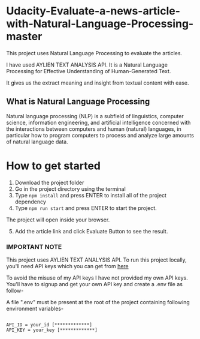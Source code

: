# Udacity-Evaluate-a-news-article-with-Natural-Language-Processing-master

This project uses Natural Language Processing to evaluate the articles.

I have used AYLIEN TEXT ANALYSIS API. It is a Natural Language Processing for Effective Understanding of Human-Generated Text.

It gives us the extract meaning and insight from textual content with ease.

## What is Natural Language Processing

Natural language processing (NLP) is a subfield of linguistics, computer science, information engineering, and artificial intelligence concerned with the interactions between computers and human (natural) languages, in particular how to program computers to process and analyze large amounts of natural language data.

# How to get started

1. Download the project folder
2. Go in the project directory using the terminal
3. Type ``` npm install ``` and press ENTER to install all of the project dependency
4. Type ``` npm run start ``` and press ENTER to start the project.

The project will open inside your browser.

5. Add the article link and click Evaluate Button to see the result.

### IMPORTANT NOTE

This project uses AYLIEN TEXT ANALYSIS API. To run this project locally, you'll need API keys which you can get from [here](https://developer.aylien.com/signup)

To avoid the misuse of my API keys I have not provided my own API keys. You'll have to signup and get your own API key
and create a .env file as follow-

A file ".env" must be present at the root of the project containing following environment variables-

```

API_ID = your_id [*************]
API_KEY = your_key [*************]

```
